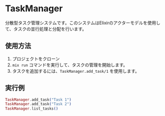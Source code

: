 # TaskManager

分散型タスク管理システムです。このシステムはElixirのアクターモデルを使用して、タスクの並行処理と分配を行います。

## 使用方法

1. プロジェクトをクローン
2. `mix run` コマンドを実行して、タスクの管理を開始します。
3. タスクを追加するには、`TaskManager.add_task/1` を使用します。

## 実行例

```elixir
TaskManager.add_task("Task 1")
TaskManager.add_task("Task 2")
TaskManager.list_tasks()
